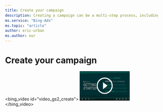 ```yaml
---
title: Create your campaign
description: Creating a campaign can be a multi-step process, including setting a time zone, budget, language, market, and location for where you want your campaign to run. In this video, we’ll walk you step-by-step through the process of creating a campaign. (English only)
ms.service: "Bing-Ads"
ms.topic: "article"
author: eric-urban
ms.author: eur
---
```


# Create your campaign

<bing_video id="video_gs2_create">
    ![Create your campaign](../images/BA_VideoThumb_GS_create.png)
  </bing_video>

